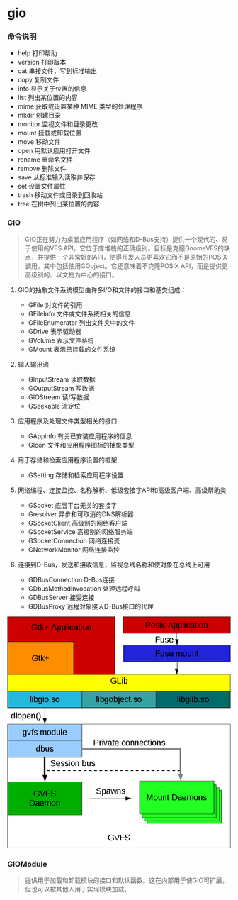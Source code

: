 # gio

### 命令说明

  - help     打印帮助
  - version  打印版本
  - cat      串接文件，写到标准输出
  - copy     复制文件
  - info     显示关于位置的信息
  - list     列出某位置的内容
  - mime     获取或设置某种 MIME 类型的处理程序
  - mkdir    创建目录
  - monitor  监视文件和目录更改
  - mount    挂载或卸载位置
  - move     移动文件
  - open     用默认应用打开文件
  - rename   重命名文件
  - remove   删除文件
  - save     从标准输入读取并保存
  - set      设置文件属性
  - trash    移动文件或目录到回收站
  - tree     在树中列出某位置的内容

### GIO

> GIO正在努力为桌面应用程序（如网络和D-Bus支持）提供一个现代的、易于使用的VFS API，它位于库堆栈的正确级别。目标是克服GnomeVFS的缺点，并提供一个非常好的API，使得开发人员更喜欢它而不是原始的POSIX调用。其中包括使用GObject。它还意味着不克隆POSIX API，而是提供更高级别的、以文档为中心的接口。 

1. GIO的抽象文件系统模型由许多I/O和文件的接口和基类组成： 

    - GFile  对文件的引用
    - GFileInfo  文件或文件系统相关的信息
    - GFileEnumerator 列出文件夹中的文件
    - GDrive 表示驱动器
    - GVolume 表示文件系统
    - GMount 表示已挂载的文件系统

2. 输入输出流

    - GInputStream 读取数据
    - GOutputStream 写数据
    - GIOStream 读/写数据
    - GSeekable 流定位

3. 应用程序及处理文件类型相关的接口

    - GAppinfo 有关已安装应用程序的信息
    - GIcon 文件和应用程序图标的抽象类型

4. 用于存储和检索应用程序设置的框架

    - GSetting 存储和检索应用程序设置

5. 网络编程、连接监控、名称解析、低级套接字API和高级客户端、高级帮助类

    - GSocket 底层平台无关的套接字
    - Gresolver 异步和可取消的DNS解析器
    - GSocketClient 高级别的网络客户端
    - GSocketService 高级别的网络服务端
    - GSocketConnection 网络连接流
    - GNetworkMonitor 网络连接监控

6. 连接到D-Bus，发送和接收信息，监视总线名称和使对象在总线上可用

    - GDBusConnection D-Bus连接
    - GDbusMethodInvocation 处理远程呼叫
    - GDBusServer 接受连接
    - GDBusProxy 远程对象接入D-Bus接口的代理

![gnome-各库关系](pic/1.png)

### GIOModule

> 提供用于加载和卸载模块的接口和默认函数。这在内部用于使GIO可扩展，但也可以被其他人用于实现模块加载。
